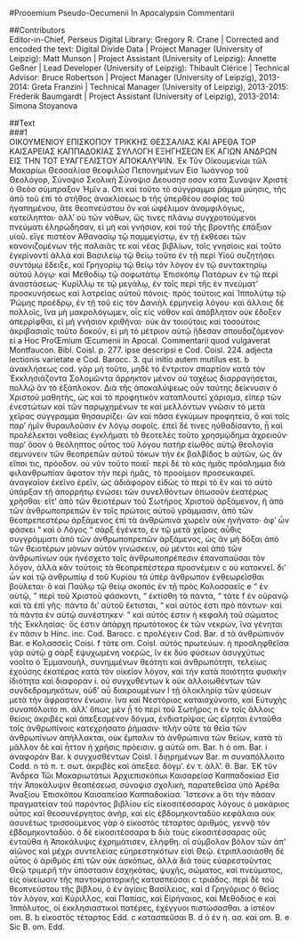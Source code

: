 #Prooemium Pseudo-Oecumenii In Apocalypsin Commentarii  

##Contributors  
Editor-in-Chief, Perseus Digital Library: Gregory R. Crane | Corrected and encoded the text: Digital Divide Data | Project Manager (University of Leipzig): Matt Munson | Project Assistant (University of Leipzig): Annette Geßner | Lead Developer (University of Leipzig): Thibault Clérice | Technical Advisor: Bruce Robertson | Project Manager (University of Leipzig), 2013-2014: Greta Franzini | Technical Manager (University of Leipzig), 2013-2015: Frederik Baumgardt | Project Assistant (University of Leipzig), 2013-2014: Simona Stoyanova  

##Text  
###1  
ΟΙKΟΥMΕΝΙΟΥ ΕΠΙΣΚΟΠΟΥ ΤΡΙΚΚΗΣ ΘΕΣΣΑΛΙΑΣ ΚΑΙ ΑΡΕΘΑ ΤΟΡ ΚΑΙΣΑΡΕΙΑΣ ΚΑΠΠΑΔΟΚΙΑΣ ΣΥΛΛΟΓΗ ΕΞΗΓΗΣΕΩΝ ΕΚ ΑΓΙΩΝ ΑΝΔΡΩΝ ΕΙΣ THN TOT ΕΥΑΓΓΕΛΙΣΤΟΥ ΑΠΟΚΑΛΥΨΙΝ. Ἐκ Τῦν Οἰκουμενίωι τῶλ Μακαρίωι Θεσσαλίασ θεοφιλῶσ Πεπονημένων Εἰσ Ἰωάννορ τοῦ Θεολόγορ, Σύνοψισ Σκολικὴ Σύνοψισ Δεουσησ οσον κατα Συνοψιν Χριστὲ ὁ Θεὸσ σύμπραξον Ἠμῖν a. Οτι καὶ τοῦτο τὸ σύγγραμμα ῥάμμα μύησις, τῆς ἀπὸ τοῦ ἐπὶ τὸ στῆθος ἀνακλἰσεως b τῆς ὑπερθέου σοφίας τοῦ ἠγαπημένου, ἅτε θεοπνεύστου ὃν καὶ ὠφέλιμον ἀναμφιλόγως, κατείληπται· ἀλλ’ οὐ τῶν νόθων, ὥς τινες πλάνῳ συγχροτούμενοι πνεύματι ἐληρώδησαν, εἰ μὴ καὶ γνήσιον, καὶ τοῦ τῆς βροντῆς ἐπάξιον υἱοῦ. εἴγε πιστέον Ἀθανασίῳ τῷ παμμεγίστῳ, ἐν τῇ ἐκθέσει τῶν κανονιζομένων τῆς παλαιᾶς τε καὶ νέας βιβλίων, τοῖς γνησίοις καὶ τοῦτο ἐγκρίνοντἰ ἀλλὰ καὶ Βασιλείῳ τῷ θείῳ τοῦτο ἐν τῇ περὶ Υἱοῦ συζητήσει συντόμῳ ἔδειξε, καὶ Γρηγορίῳ τῷ θείῳ τὸν λόγον ἐν τῷ συντακτηρίῳ αὐτοῦ λόγῳ· καὶ Μεθοδίῳ τῷ σοφωτάτῳ Ἐπισκόπῳ Πατάρων ἐν τῷ περὶ ἀναστάσεως· Κυρίλλῳ τε τῷ μεγάλῳ, ἐν τοῖς περὶ τῆς ἐν πνεύματ’ προσκυνήσεως καὶ λατρείας αὐτοῦ πόνοις· πρὸς τούτοις καὶ Ἱππολύτῳ τῷ Ῥώμης προέδρῳ, ἐν τῇ τοῦ εἰς τὸν Δανιὴλ ἑρμηνείᾳ λόγου· καὶ ἄλλοις δὲ πολλοῖς, ἵνα μὴ μακρολόγωμεν, οἷς εἰς νόθον καὶ ἀπόβλητον οὐκ ἔδοξεν ἀπερρῖφθαι, εἰ μὴ γνήσιον κριθῆναι· οὐκ ἃν τοιούτοις καὶ τοσούτοις ἀκριβασιαῖς τοῦτο δοκοῦν, εἰ μὴ τὸ μέτριον αὐτῷ ᾔδεσαν σπουδαζόμενον· εἰ a Hoc ProŒmium Œcumenii in Apocal. Commentarii quod vulgaverat Montfaucon. Bibl. Coisl. p. 277. ipse descripsi e Cod. Coisl. 224. adjecta lectionis varietate e Cod. Barocc. 3. qui initio autem mutilus est. b ἀνακλήσεως cod. γὰρ μὴ τοῦτο, μηδὲ τὸ ἔντριτον σπαρτίον κατὰ τὸν Ἐκκλησιάζοντα Σολομῶντα ἄρρηκτον μένον οὐ ταχέως διαρραγήσεται, πολλῷ ἃν τὸ ἑξάπλοκον. Διὰ τῆς ἀποκαλύψεως οὖν ταύτης δείκνυσιν ὁ Χριστοῦ μαθητὴς, ὡς καὶ τὸ προφητικὸν καταπλουτεῖ χάρισμα, εἴπερ τῶν ἐνεστώτων καὶ τῶν παρῳχημένων τε καὶ μελλόντων γνῶσιν τὸ μετὰ χεῖρας σύγγραμμα θησαυρίζει· ὣν καὶ πᾶσα ἐγκύμων προφητεία, ὃ καὶ τοῖς παρ’ ἡμῖν θυραυλοῦσιν ἐν λόγῳ σοφοῖς. ἐπεὶ δέ τινες ηὐθαδίσαντο, ᾗ καὶ προλέλεκται νοθείας ἐγκλήματι τὸ θεοτελὲς τοῦτο χρησμῴδημα ἀχρειοῦν· παρ’ ὅσον ὁ θεόληπτος οὗτος τοῦ λόγου πατὴρ εἰωθὸς αὐτῷ θεολογία σεμνύνειν τῶν θεοπρεπῶν αὐτοῦ τόκων τὴν ἐκ βαλβίδος b αὐτῶν, ὡς ἃν εἴποι τις, πρόοδον. οὐ νῦν τοῦτο ποιεῖ· περὶ δὲ τὸ κἀς ἡμᾶς πρόσλημμα διὰ φιλανθρωπίαν ἄφατον τὴν περὶ ἡμᾶς, τὸ προοίμιον προσευκαιρεῖ. ἀναγκαῖον ἐκεῖνο ἐρεῖν, ὡς ἀδιάφορον εἰδὼς τὸ περὶ τὸ ἓν καὶ τὸ αὐτὸ ὑπάρξαν τῇ ἀπορρήτῳ ἑνώσει τῶν συνελθόντων ὁπωσοῦν ἑκατέρως χρῆσθαι· εἴτ’ ἀπὸ τῶν θειοτέρων τοῦ Σωτῆρος Χριστοῦ ἀρξάμενον, ἣ ἀπὸ τῶν ἀνθρωποπρεπῶν ἐν τοῖς πρώτοις αὐτοῦ γράμμασιν, ἀπὸ τῶν θεοπρεπεστέρω ἀρξάμενος ἐπὶ τὰ ἀνθρώπινά χωρεῖν οὐκ ἠνήνατο· ἀφ’ ὧν φάσκει “ καὶ ὁ Λόγος “ σὰρξ ἐγένετο, ἐν τῷ μετὰ χεῖρας αὖθις συγγράμματι ἀπὸ τῶν ἀνθρωποπρεπῶν ἀρξάμενος, ὡς ἃν μὴ δόξαι ἀπὸ τῶν θειοτέρων μόνων αὐτὸν γινώσκειν, οὐ μέντοι καὶ ἀπὸ τῶν ἀνθρωπίνων οὐκ ἠνέσχετο τοῖς ἀνθρωποπρέπεσιν ἐπαναπαῦσαι τὸν λόγον, ἀλλὰ κἂν τούτοις τὰ θεοπρεπέστερα προσνέμειν c οὐ κατοκνεῖ. δι’ ὧν καὶ τῷ ἀνθρωπίῳ d τοῦ Κυρίου τὰ ὑπὲρ ἄνθρωπον ἐνθεωρεῖσθαι βούλεται· ὃ καὶ Παύλῳ τῷ θείῳ σκοπὸς ἐν τῇ πρὸς Κολοσσαεῖς e “ ἐν αὐτῷ, ” περὶ τοῦ Χριστοῦ φάσκοντι, “ ἐκτίσθη τὰ πάντα, “ τάτε f ἐν οὐρανῷ καὶ τὰ ἐπὶ γῆς· πάντα δι’ αὐτοῦ ἔκτισται, “ καὶ αὐτός ἐστι πρὸ πάντων· καὶ τὰ πάντα ἐν αὐτῷ συνέστηκεν· “ καὶ αὐτός ἐστιν ἡ κεφαλὴ τοῦ σώματος τῆς Ἐκκλησίας· ὅς ἐστιν ἀπάρχη πρωτότοκος ἐκ τῶν νεκρὼν, ἴνα γένηται ἐν πᾶσιν b Hinc. inc. Cod. Barocc. c προλέγειν Cod. Bar. d τὰ ἀνθρώπινόν Bar. e Κολασσεῖς Coisi. f τάτε om. Coisl. αὐτὸς πρωτεύων. ἡ προσληφθεῖσα γὰρ αὐτῷ g σὰρξ ἐψυχωμένη νοερῶς, ἵν ἐκ δύο φύσεων ἀσυγχύτως νοοῖτο ὁ Ἐμμανουὴλ, συνημμένων θεότητι καὶ ἀνθρωπότητι, τελείως ἐχούσης ἑκατέρας κατὰ τὸν οἰκεῖον λόγον, καὶ τὴν κατὰ ποιότητα φυσικὴν ἰδιότητα καὶ διαφοράν i. οὐ συγχυθέντων k οὐκ ἀλλοιωθέντων τῶν συνδεδραμηκότων, οὐδ’ αὖ διαιρουμένων l τῇ ὁλοκληρίᾳ τῶν φύσεων μετὰ τὴν ἄφραστον ἕνωσιν. ἵνα καὶ Νεστόριος καταισχύνοιτο, καὶ Εὐτυχὴς συναπόλοιτο m. ἀλλ’ ὅπως μὲν ᾖ τὸ περὶ τοῦ Σωτῆρος n ἐν τοῖς ἄλλοις θείοις ἀκριβὲς καὶ ἀπεξεσμένον δόγμα, ἐνδιατρίψας ὡς εἴρηται ἐνταῦθα τοῖς ἀνθρωπίνοις κατεχρήσατο ῥήμασιν· πλὴν οὔτε τὰ θεῖα τῶν ἀνθρωπίνων ἀπήλλακται, οὐκ ἔμπαλιν τὰ ἀνθρώπινα τῶν θείων, κατὰ τὸ μᾶλλον δὲ καὶ ἧττον ἡ χρῆσις πρόεισιν. g αὐτῶ om. Bar. h ὁ om. Bar. i ἀναφορὰν Bar. k συγχυσθέντων Coisl. l διῃρημένων Bar. m συναπόλλοιτο Codd. n τὸ π. τ. σωτ. ἀκριβὲς καὶ ἀπεξεσ. δόγμ’. ἐν τ. ἀλλ’. θ. Bar. ἘΚ τῦν Ἄνδρεα Τῶι Μακαριωτάτωι Ἀρχιεπισκόπωι Καισαρείασ Καππαδοκίασ Εἰσ τὴν Ἀποκάλυψιν θεαπέσεωσ, σύνοψισ σχολικὴ, παρατεθεῖσα ὑπὸ Ἀρέθα Ἀναξίου Ἐπισκόπου Καισαπείασ Καππαδοκίασ. Ἴστεονκ a ὅτι τὴν πᾶσαν πραγματείαν τοῦ παρόντος βιβλίου εἰς εἰκοσιτέσσαρας λόγους ὁ μακάριος οὗτος καὶ θεοσυνέργητος ἀνὴρ, καὶ εἰς ἑβδομηκονταδύο κεφάλαια οὐκ ἀσυνέτως τρισσούμενος γὰρ ὁ εἰκοστὸς τέταρτος ἀριθμὸς, γεννᾷ τὸν ἑβδομηκονταδύο. ὁ δὲ εἱκοσιτέσσαρα b διὰ τοὺς εἰκοσιτέσσαρας οὓς ἐνταῦθα ἡ Ἀποκάλυψις ἐχρημάτισεν, ἐλήφθη. οἳ σύμβολον βόλον τῶν ἀπ’ αἰῶνος καὶ μέχρι συντελείας εὐηρεστηκότων εἰσὶ Θεῷ. ἐτριπλασιάσθη δὲ οὗτος ὁ ἀριθμὸς ἐπὶ τῶν οὐκ ἀσκόπως, ἀλλὰ διὰ τοὺς εὐαρεστοῦντας Θεῷ τριμερῆ τὴν ὑπόστασιν ἐσχηκότας, ψυχῆς, σώματος, καὶ πνεύματος, εἰς οἰκείωσιν τῆς παντοκρατορικῆς κατασπεύσαι c τριάδος. περὶ δὲ τοῦ θεοπνεύστου τῆς βίβλου, ὁ ἐν ἁγίοις Βασίλειος, καὶ d Γρηγόριος ὁ θεῖος τὸν λόγον, καὶ Κύριλλος, καὶ Παπίας, καὶ Εἰρήναιος, καὶ Μεθόδιος e καὶ Ἱππόλυτος, οἱ ἐκκλησιαστικοὶ πατέρες, ἐχέγγυοι πιστώσασθαι. a ἰστέον om. B. b εἰκοστὸς τέταρτος Edd. c κατασπεῦσαι B. d ὁ ἐν ἡ. ασ. καὶ om. B. e Sic B. om. Edd.  
